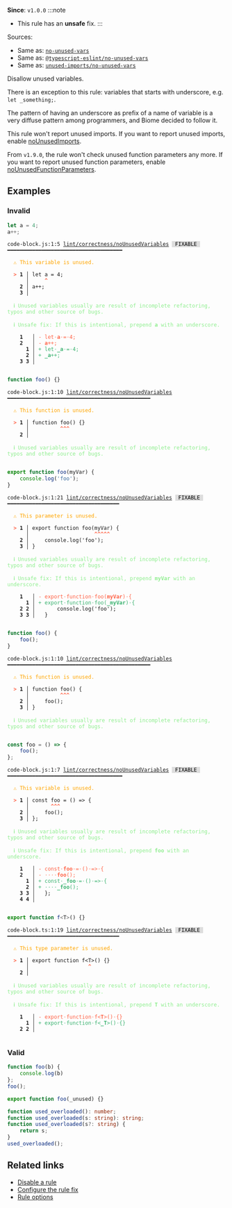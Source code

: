 **Since**: `v1.0.0`
:::note
- This rule has an **unsafe** fix.
:::

Sources: 
- Same as: <a href="https://eslint.org/docs/latest/rules/no-unused-vars" target="_blank"><code>no-unused-vars</code></a>
- Same as: <a href="https://typescript-eslint.io/rules/no-unused-vars" target="_blank"><code>@typescript-eslint/no-unused-vars</code></a>
- Same as: <a href="https://github.com/sweepline/eslint-plugin-unused-imports/blob/master/docs/rules/no-unused-vars.md" target="_blank"><code>unused-imports/no-unused-vars</code></a>

Disallow unused variables.

There is an exception to this rule:
variables that starts with underscore, e.g. `let _something;`.

The pattern of having an underscore as prefix of a name of variable is a very diffuse
pattern among programmers, and Biome decided to follow it.

This rule won't report unused imports.
If you want to report unused imports,
enable [noUnusedImports](https://biomejs.dev/linter/rules/no-unused-imports/).

From `v1.9.0`, the rule won't check unused function parameters any more.
If you want to report unused function parameters,
enable [noUnusedFunctionParameters](https://biomejs.dev/linter/rules/no-unused-function-parameters/).

## Examples

### Invalid

```js
let a = 4;
a++;
```

<pre class="language-text"><code class="language-text">code-block.js:1:5 <a href="https://biomejs.dev/linter/rules/no-unused-variables">lint/correctness/noUnusedVariables</a> <span style="color: #000; background-color: #ddd;"> FIXABLE </span> ━━━━━━━━━━━━━━━━━━━━━━━━━━━━━━━━━━━━━<br /><br /><strong><span style="color: Orange;">  </span></strong><strong><span style="color: Orange;">⚠</span></strong> <span style="color: Orange;">This variable is unused.</span><br />  <br /><strong><span style="color: Tomato;">  </span></strong><strong><span style="color: Tomato;">&gt;</span></strong> <strong>1 │ </strong>let a = 4;<br />   <strong>   │ </strong>    <strong><span style="color: Tomato;">^</span></strong><br />    <strong>2 │ </strong>a++;<br />    <strong>3 │ </strong><br />  <br /><strong><span style="color: lightgreen;">  </span></strong><strong><span style="color: lightgreen;">ℹ</span></strong> <span style="color: lightgreen;">Unused variables usually are result of incomplete refactoring, typos and other source of bugs.</span><br />  <br /><strong><span style="color: lightgreen;">  </span></strong><strong><span style="color: lightgreen;">ℹ</span></strong> <span style="color: lightgreen;">Unsafe fix</span><span style="color: lightgreen;">: </span><span style="color: lightgreen;">If this is intentional, prepend </span><span style="color: lightgreen;"><strong>a</strong></span><span style="color: lightgreen;"> with an underscore.</span><br />  <br />    <strong>1</strong>  <strong> │ </strong><span style="color: Tomato;">-</span> <span style="color: Tomato;">l</span><span style="color: Tomato;">e</span><span style="color: Tomato;">t</span><span style="color: Tomato;"><span style="opacity: 0.8;">·</span></span><span style="color: Tomato;"><strong>a</strong></span><span style="color: Tomato;"><span style="opacity: 0.8;">·</span></span><span style="color: Tomato;">=</span><span style="color: Tomato;"><span style="opacity: 0.8;">·</span></span><span style="color: Tomato;">4</span><span style="color: Tomato;">;</span><br />    <strong>2</strong>  <strong> │ </strong><span style="color: Tomato;">-</span> <span style="color: Tomato;"><strong>a</strong></span><span style="color: Tomato;">+</span><span style="color: Tomato;">+</span><span style="color: Tomato;">;</span><br />      <strong>1</strong><strong> │ </strong><span style="color: MediumSeaGreen;">+</span> <span style="color: MediumSeaGreen;">l</span><span style="color: MediumSeaGreen;">e</span><span style="color: MediumSeaGreen;">t</span><span style="color: MediumSeaGreen;"><span style="opacity: 0.8;">·</span></span><span style="color: MediumSeaGreen;"><strong>_</strong></span><span style="color: MediumSeaGreen;"><strong>a</strong></span><span style="color: MediumSeaGreen;"><span style="opacity: 0.8;">·</span></span><span style="color: MediumSeaGreen;">=</span><span style="color: MediumSeaGreen;"><span style="opacity: 0.8;">·</span></span><span style="color: MediumSeaGreen;">4</span><span style="color: MediumSeaGreen;">;</span><br />      <strong>2</strong><strong> │ </strong><span style="color: MediumSeaGreen;">+</span> <span style="color: MediumSeaGreen;"><strong>_</strong></span><span style="color: MediumSeaGreen;"><strong>a</strong></span><span style="color: MediumSeaGreen;">+</span><span style="color: MediumSeaGreen;">+</span><span style="color: MediumSeaGreen;">;</span><br />    <strong>3</strong> <strong>3</strong><strong> │ </strong>  <br />  <br /></code></pre>

```js
function foo() {}
```

<pre class="language-text"><code class="language-text">code-block.js:1:10 <a href="https://biomejs.dev/linter/rules/no-unused-variables">lint/correctness/noUnusedVariables</a> ━━━━━━━━━━━━━━━━━━━━━━━━━━━━━━━━━━━━━━━━━━━━━━<br /><br /><strong><span style="color: Orange;">  </span></strong><strong><span style="color: Orange;">⚠</span></strong> <span style="color: Orange;">This function is unused.</span><br />  <br /><strong><span style="color: Tomato;">  </span></strong><strong><span style="color: Tomato;">&gt;</span></strong> <strong>1 │ </strong>function foo() {}<br />   <strong>   │ </strong>         <strong><span style="color: Tomato;">^</span></strong><strong><span style="color: Tomato;">^</span></strong><strong><span style="color: Tomato;">^</span></strong><br />    <strong>2 │ </strong><br />  <br /><strong><span style="color: lightgreen;">  </span></strong><strong><span style="color: lightgreen;">ℹ</span></strong> <span style="color: lightgreen;">Unused variables usually are result of incomplete refactoring, typos and other source of bugs.</span><br />  <br /></code></pre>

```js
export function foo(myVar) {
    console.log('foo');
}
```

<pre class="language-text"><code class="language-text">code-block.js:1:21 <a href="https://biomejs.dev/linter/rules/no-unused-variables">lint/correctness/noUnusedVariables</a> <span style="color: #000; background-color: #ddd;"> FIXABLE </span> ━━━━━━━━━━━━━━━━━━━━━━━━━━━━━━━━━━━━<br /><br /><strong><span style="color: Orange;">  </span></strong><strong><span style="color: Orange;">⚠</span></strong> <span style="color: Orange;">This parameter is unused.</span><br />  <br /><strong><span style="color: Tomato;">  </span></strong><strong><span style="color: Tomato;">&gt;</span></strong> <strong>1 │ </strong>export function foo(myVar) {<br />   <strong>   │ </strong>                    <strong><span style="color: Tomato;">^</span></strong><strong><span style="color: Tomato;">^</span></strong><strong><span style="color: Tomato;">^</span></strong><strong><span style="color: Tomato;">^</span></strong><strong><span style="color: Tomato;">^</span></strong><br />    <strong>2 │ </strong>    console.log('foo');<br />    <strong>3 │ </strong>}<br />  <br /><strong><span style="color: lightgreen;">  </span></strong><strong><span style="color: lightgreen;">ℹ</span></strong> <span style="color: lightgreen;">Unused variables usually are result of incomplete refactoring, typos and other source of bugs.</span><br />  <br /><strong><span style="color: lightgreen;">  </span></strong><strong><span style="color: lightgreen;">ℹ</span></strong> <span style="color: lightgreen;">Unsafe fix</span><span style="color: lightgreen;">: </span><span style="color: lightgreen;">If this is intentional, prepend </span><span style="color: lightgreen;"><strong>myVar</strong></span><span style="color: lightgreen;"> with an underscore.</span><br />  <br />    <strong>1</strong>  <strong> │ </strong><span style="color: Tomato;">-</span> <span style="color: Tomato;">e</span><span style="color: Tomato;">x</span><span style="color: Tomato;">p</span><span style="color: Tomato;">o</span><span style="color: Tomato;">r</span><span style="color: Tomato;">t</span><span style="color: Tomato;"><span style="opacity: 0.8;">·</span></span><span style="color: Tomato;">f</span><span style="color: Tomato;">u</span><span style="color: Tomato;">n</span><span style="color: Tomato;">c</span><span style="color: Tomato;">t</span><span style="color: Tomato;">i</span><span style="color: Tomato;">o</span><span style="color: Tomato;">n</span><span style="color: Tomato;"><span style="opacity: 0.8;">·</span></span><span style="color: Tomato;">f</span><span style="color: Tomato;">o</span><span style="color: Tomato;">o</span><span style="color: Tomato;">(</span><span style="color: Tomato;"><strong>m</strong></span><span style="color: Tomato;"><strong>y</strong></span><span style="color: Tomato;"><strong>V</strong></span><span style="color: Tomato;"><strong>a</strong></span><span style="color: Tomato;"><strong>r</strong></span><span style="color: Tomato;">)</span><span style="color: Tomato;"><span style="opacity: 0.8;">·</span></span><span style="color: Tomato;">{</span><br />      <strong>1</strong><strong> │ </strong><span style="color: MediumSeaGreen;">+</span> <span style="color: MediumSeaGreen;">e</span><span style="color: MediumSeaGreen;">x</span><span style="color: MediumSeaGreen;">p</span><span style="color: MediumSeaGreen;">o</span><span style="color: MediumSeaGreen;">r</span><span style="color: MediumSeaGreen;">t</span><span style="color: MediumSeaGreen;"><span style="opacity: 0.8;">·</span></span><span style="color: MediumSeaGreen;">f</span><span style="color: MediumSeaGreen;">u</span><span style="color: MediumSeaGreen;">n</span><span style="color: MediumSeaGreen;">c</span><span style="color: MediumSeaGreen;">t</span><span style="color: MediumSeaGreen;">i</span><span style="color: MediumSeaGreen;">o</span><span style="color: MediumSeaGreen;">n</span><span style="color: MediumSeaGreen;"><span style="opacity: 0.8;">·</span></span><span style="color: MediumSeaGreen;">f</span><span style="color: MediumSeaGreen;">o</span><span style="color: MediumSeaGreen;">o</span><span style="color: MediumSeaGreen;">(</span><span style="color: MediumSeaGreen;"><strong>_</strong></span><span style="color: MediumSeaGreen;"><strong>m</strong></span><span style="color: MediumSeaGreen;"><strong>y</strong></span><span style="color: MediumSeaGreen;"><strong>V</strong></span><span style="color: MediumSeaGreen;"><strong>a</strong></span><span style="color: MediumSeaGreen;"><strong>r</strong></span><span style="color: MediumSeaGreen;">)</span><span style="color: MediumSeaGreen;"><span style="opacity: 0.8;">·</span></span><span style="color: MediumSeaGreen;">{</span><br />    <strong>2</strong> <strong>2</strong><strong> │ </strong>      console.log('foo');<br />    <strong>3</strong> <strong>3</strong><strong> │ </strong>  }<br />  <br /></code></pre>

```js
function foo() {
    foo();
}
```

<pre class="language-text"><code class="language-text">code-block.js:1:10 <a href="https://biomejs.dev/linter/rules/no-unused-variables">lint/correctness/noUnusedVariables</a> ━━━━━━━━━━━━━━━━━━━━━━━━━━━━━━━━━━━━━━━━━━━━━━<br /><br /><strong><span style="color: Orange;">  </span></strong><strong><span style="color: Orange;">⚠</span></strong> <span style="color: Orange;">This function is unused.</span><br />  <br /><strong><span style="color: Tomato;">  </span></strong><strong><span style="color: Tomato;">&gt;</span></strong> <strong>1 │ </strong>function foo() {<br />   <strong>   │ </strong>         <strong><span style="color: Tomato;">^</span></strong><strong><span style="color: Tomato;">^</span></strong><strong><span style="color: Tomato;">^</span></strong><br />    <strong>2 │ </strong>    foo();<br />    <strong>3 │ </strong>}<br />  <br /><strong><span style="color: lightgreen;">  </span></strong><strong><span style="color: lightgreen;">ℹ</span></strong> <span style="color: lightgreen;">Unused variables usually are result of incomplete refactoring, typos and other source of bugs.</span><br />  <br /></code></pre>

```js
const foo = () => {
    foo();
};
```

<pre class="language-text"><code class="language-text">code-block.js:1:7 <a href="https://biomejs.dev/linter/rules/no-unused-variables">lint/correctness/noUnusedVariables</a> <span style="color: #000; background-color: #ddd;"> FIXABLE </span> ━━━━━━━━━━━━━━━━━━━━━━━━━━━━━━━━━━━━━<br /><br /><strong><span style="color: Orange;">  </span></strong><strong><span style="color: Orange;">⚠</span></strong> <span style="color: Orange;">This variable is unused.</span><br />  <br /><strong><span style="color: Tomato;">  </span></strong><strong><span style="color: Tomato;">&gt;</span></strong> <strong>1 │ </strong>const foo = () =&gt; {<br />   <strong>   │ </strong>      <strong><span style="color: Tomato;">^</span></strong><strong><span style="color: Tomato;">^</span></strong><strong><span style="color: Tomato;">^</span></strong><br />    <strong>2 │ </strong>    foo();<br />    <strong>3 │ </strong>};<br />  <br /><strong><span style="color: lightgreen;">  </span></strong><strong><span style="color: lightgreen;">ℹ</span></strong> <span style="color: lightgreen;">Unused variables usually are result of incomplete refactoring, typos and other source of bugs.</span><br />  <br /><strong><span style="color: lightgreen;">  </span></strong><strong><span style="color: lightgreen;">ℹ</span></strong> <span style="color: lightgreen;">Unsafe fix</span><span style="color: lightgreen;">: </span><span style="color: lightgreen;">If this is intentional, prepend </span><span style="color: lightgreen;"><strong>foo</strong></span><span style="color: lightgreen;"> with an underscore.</span><br />  <br />    <strong>1</strong>  <strong> │ </strong><span style="color: Tomato;">-</span> <span style="color: Tomato;">c</span><span style="color: Tomato;">o</span><span style="color: Tomato;">n</span><span style="color: Tomato;">s</span><span style="color: Tomato;">t</span><span style="color: Tomato;"><span style="opacity: 0.8;">·</span></span><span style="color: Tomato;"><strong>f</strong></span><span style="color: Tomato;"><strong>o</strong></span><span style="color: Tomato;"><strong>o</strong></span><span style="color: Tomato;"><span style="opacity: 0.8;">·</span></span><span style="color: Tomato;">=</span><span style="color: Tomato;"><span style="opacity: 0.8;">·</span></span><span style="color: Tomato;">(</span><span style="color: Tomato;">)</span><span style="color: Tomato;"><span style="opacity: 0.8;">·</span></span><span style="color: Tomato;">=</span><span style="color: Tomato;">&gt;</span><span style="color: Tomato;"><span style="opacity: 0.8;">·</span></span><span style="color: Tomato;">{</span><br />    <strong>2</strong>  <strong> │ </strong><span style="color: Tomato;">-</span> <span style="color: Tomato;"><span style="opacity: 0.8;">·</span></span><span style="color: Tomato;"><span style="opacity: 0.8;">·</span></span><span style="color: Tomato;"><span style="opacity: 0.8;">·</span></span><span style="color: Tomato;"><span style="opacity: 0.8;">·</span></span><span style="color: Tomato;"><strong>f</strong></span><span style="color: Tomato;"><strong>o</strong></span><span style="color: Tomato;"><strong>o</strong></span><span style="color: Tomato;">(</span><span style="color: Tomato;">)</span><span style="color: Tomato;">;</span><br />      <strong>1</strong><strong> │ </strong><span style="color: MediumSeaGreen;">+</span> <span style="color: MediumSeaGreen;">c</span><span style="color: MediumSeaGreen;">o</span><span style="color: MediumSeaGreen;">n</span><span style="color: MediumSeaGreen;">s</span><span style="color: MediumSeaGreen;">t</span><span style="color: MediumSeaGreen;"><span style="opacity: 0.8;">·</span></span><span style="color: MediumSeaGreen;"><strong>_</strong></span><span style="color: MediumSeaGreen;"><strong>f</strong></span><span style="color: MediumSeaGreen;"><strong>o</strong></span><span style="color: MediumSeaGreen;"><strong>o</strong></span><span style="color: MediumSeaGreen;"><span style="opacity: 0.8;">·</span></span><span style="color: MediumSeaGreen;">=</span><span style="color: MediumSeaGreen;"><span style="opacity: 0.8;">·</span></span><span style="color: MediumSeaGreen;">(</span><span style="color: MediumSeaGreen;">)</span><span style="color: MediumSeaGreen;"><span style="opacity: 0.8;">·</span></span><span style="color: MediumSeaGreen;">=</span><span style="color: MediumSeaGreen;">&gt;</span><span style="color: MediumSeaGreen;"><span style="opacity: 0.8;">·</span></span><span style="color: MediumSeaGreen;">{</span><br />      <strong>2</strong><strong> │ </strong><span style="color: MediumSeaGreen;">+</span> <span style="color: MediumSeaGreen;"><span style="opacity: 0.8;">·</span></span><span style="color: MediumSeaGreen;"><span style="opacity: 0.8;">·</span></span><span style="color: MediumSeaGreen;"><span style="opacity: 0.8;">·</span></span><span style="color: MediumSeaGreen;"><span style="opacity: 0.8;">·</span></span><span style="color: MediumSeaGreen;"><strong>_</strong></span><span style="color: MediumSeaGreen;"><strong>f</strong></span><span style="color: MediumSeaGreen;"><strong>o</strong></span><span style="color: MediumSeaGreen;"><strong>o</strong></span><span style="color: MediumSeaGreen;">(</span><span style="color: MediumSeaGreen;">)</span><span style="color: MediumSeaGreen;">;</span><br />    <strong>3</strong> <strong>3</strong><strong> │ </strong>  };<br />    <strong>4</strong> <strong>4</strong><strong> │ </strong>  <br />  <br /></code></pre>

```ts
export function f<T>() {}
```

<pre class="language-text"><code class="language-text">code-block.ts:1:19 <a href="https://biomejs.dev/linter/rules/no-unused-variables">lint/correctness/noUnusedVariables</a> <span style="color: #000; background-color: #ddd;"> FIXABLE </span> ━━━━━━━━━━━━━━━━━━━━━━━━━━━━━━━━━━━━<br /><br /><strong><span style="color: Orange;">  </span></strong><strong><span style="color: Orange;">⚠</span></strong> <span style="color: Orange;">This type parameter is unused.</span><br />  <br /><strong><span style="color: Tomato;">  </span></strong><strong><span style="color: Tomato;">&gt;</span></strong> <strong>1 │ </strong>export function f&lt;T&gt;() {}<br />   <strong>   │ </strong>                  <strong><span style="color: Tomato;">^</span></strong><br />    <strong>2 │ </strong><br />  <br /><strong><span style="color: lightgreen;">  </span></strong><strong><span style="color: lightgreen;">ℹ</span></strong> <span style="color: lightgreen;">Unused variables usually are result of incomplete refactoring, typos and other source of bugs.</span><br />  <br /><strong><span style="color: lightgreen;">  </span></strong><strong><span style="color: lightgreen;">ℹ</span></strong> <span style="color: lightgreen;">Unsafe fix</span><span style="color: lightgreen;">: </span><span style="color: lightgreen;">If this is intentional, prepend </span><span style="color: lightgreen;"><strong>T</strong></span><span style="color: lightgreen;"> with an underscore.</span><br />  <br />    <strong>1</strong>  <strong> │ </strong><span style="color: Tomato;">-</span> <span style="color: Tomato;">e</span><span style="color: Tomato;">x</span><span style="color: Tomato;">p</span><span style="color: Tomato;">o</span><span style="color: Tomato;">r</span><span style="color: Tomato;">t</span><span style="color: Tomato;"><span style="opacity: 0.8;">·</span></span><span style="color: Tomato;">f</span><span style="color: Tomato;">u</span><span style="color: Tomato;">n</span><span style="color: Tomato;">c</span><span style="color: Tomato;">t</span><span style="color: Tomato;">i</span><span style="color: Tomato;">o</span><span style="color: Tomato;">n</span><span style="color: Tomato;"><span style="opacity: 0.8;">·</span></span><span style="color: Tomato;">f</span><span style="color: Tomato;">&lt;</span><span style="color: Tomato;"><strong>T</strong></span><span style="color: Tomato;">&gt;</span><span style="color: Tomato;">(</span><span style="color: Tomato;">)</span><span style="color: Tomato;"><span style="opacity: 0.8;">·</span></span><span style="color: Tomato;">{</span><span style="color: Tomato;">}</span><br />      <strong>1</strong><strong> │ </strong><span style="color: MediumSeaGreen;">+</span> <span style="color: MediumSeaGreen;">e</span><span style="color: MediumSeaGreen;">x</span><span style="color: MediumSeaGreen;">p</span><span style="color: MediumSeaGreen;">o</span><span style="color: MediumSeaGreen;">r</span><span style="color: MediumSeaGreen;">t</span><span style="color: MediumSeaGreen;"><span style="opacity: 0.8;">·</span></span><span style="color: MediumSeaGreen;">f</span><span style="color: MediumSeaGreen;">u</span><span style="color: MediumSeaGreen;">n</span><span style="color: MediumSeaGreen;">c</span><span style="color: MediumSeaGreen;">t</span><span style="color: MediumSeaGreen;">i</span><span style="color: MediumSeaGreen;">o</span><span style="color: MediumSeaGreen;">n</span><span style="color: MediumSeaGreen;"><span style="opacity: 0.8;">·</span></span><span style="color: MediumSeaGreen;">f</span><span style="color: MediumSeaGreen;">&lt;</span><span style="color: MediumSeaGreen;"><strong>_</strong></span><span style="color: MediumSeaGreen;"><strong>T</strong></span><span style="color: MediumSeaGreen;">&gt;</span><span style="color: MediumSeaGreen;">(</span><span style="color: MediumSeaGreen;">)</span><span style="color: MediumSeaGreen;"><span style="opacity: 0.8;">·</span></span><span style="color: MediumSeaGreen;">{</span><span style="color: MediumSeaGreen;">}</span><br />    <strong>2</strong> <strong>2</strong><strong> │ </strong>  <br />  <br /></code></pre>

### Valid

```js
function foo(b) {
    console.log(b)
};
foo();
```

```js
export function foo(_unused) {}
```

```ts
function used_overloaded(): number;
function used_overloaded(s: string): string;
function used_overloaded(s?: string) {
    return s;
}
used_overloaded();
```

## Related links

- [Disable a rule](/linter/#disable-a-lint-rule)
- [Configure the rule fix](/linter#configure-the-rule-fix)
- [Rule options](/linter/#rule-options)
